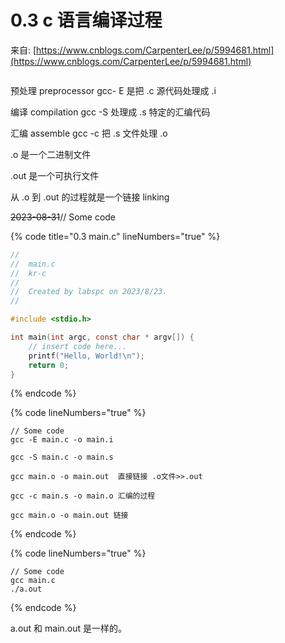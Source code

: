 # 0.3 c 语言编译过程

来自: [https://www.cnblogs.com/CarpenterLee/p/5994681.html](https://www.cnblogs.com/CarpenterLee/p/5994681.html)

<figure><img src="https://labspc.com/wp-content/uploads/2024/01/1705507499-word-image-250-1.png" alt=""><figcaption></figcaption></figure>

预处理 preprocessor gcc- E 是把 .c 源代码处理成 .i

编译 compilation gcc -S 处理成 .s 特定的汇编代码

汇编 assemble gcc -c 把 .s 文件处理 .o

.o 是一个二进制文件

.out 是一个可执行文件

从 .o 到 .out 的过程就是一个链接 linking



~~2023-08-31~~// Some code

{% code title="0.3 main.c" lineNumbers="true" %}
```c
//
//  main.c
//  kr-c
//
//  Created by labspc on 2023/8/23.
//

#include <stdio.h>

int main(int argc, const char * argv[]) {
    // insert code here...
    printf("Hello, World!\n");
    return 0;
}

```
{% endcode %}

{% code lineNumbers="true" %}
```
// Some code
gcc -E main.c -o main.i

gcc -S main.c -o main.s

gcc main.o -o main.out  直接链接 .o文件>>.out

gcc -c main.s -o main.o 汇编的过程 

gcc main.o -o main.out 链接

```
{% endcode %}

{% code lineNumbers="true" %}
```
// Some code
gcc main.c
./a.out

```
{% endcode %}

a.out 和 main.out 是一样的。

